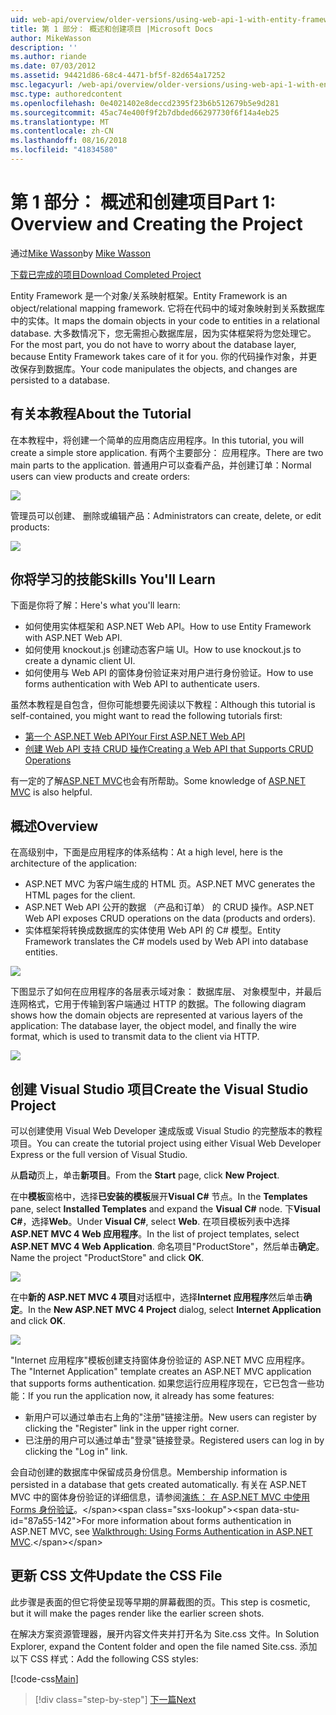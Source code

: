 ```yaml
---
uid: web-api/overview/older-versions/using-web-api-1-with-entity-framework-5/using-web-api-with-entity-framework-part-1
title: 第 1 部分： 概述和创建项目 |Microsoft Docs
author: MikeWasson
description: ''
ms.author: riande
ms.date: 07/03/2012
ms.assetid: 94421d86-68c4-4471-bf5f-82d654a17252
msc.legacyurl: /web-api/overview/older-versions/using-web-api-1-with-entity-framework-5/using-web-api-with-entity-framework-part-1
msc.type: authoredcontent
ms.openlocfilehash: 0e4021402e8deccd2395f23b6b512679b5e9d281
ms.sourcegitcommit: 45ac74e400f9f2b7dbded66297730f6f14a4eb25
ms.translationtype: MT
ms.contentlocale: zh-CN
ms.lasthandoff: 08/16/2018
ms.locfileid: "41834580"
---
```

<a name="part-1-overview-and-creating-the-project"></a><span data-ttu-id="87a55-102">第 1 部分： 概述和创建项目</span><span class="sxs-lookup"><span data-stu-id="87a55-102">Part 1: Overview and Creating the Project</span></span>
====================
<span data-ttu-id="87a55-103">通过[Mike Wasson](https://github.com/MikeWasson)</span><span class="sxs-lookup"><span data-stu-id="87a55-103">by [Mike Wasson](https://github.com/MikeWasson)</span></span>

[<span data-ttu-id="87a55-104">下载已完成的项目</span><span class="sxs-lookup"><span data-stu-id="87a55-104">Download Completed Project</span></span>](http://code.msdn.microsoft.com/ASP-NET-Web-API-with-afa30545)

<span data-ttu-id="87a55-105">Entity Framework 是一个对象/关系映射框架。</span><span class="sxs-lookup"><span data-stu-id="87a55-105">Entity Framework is an object/relational mapping framework.</span></span> <span data-ttu-id="87a55-106">它将在代码中的域对象映射到关系数据库中的实体。</span><span class="sxs-lookup"><span data-stu-id="87a55-106">It maps the domain objects in your code to entities in a relational database.</span></span> <span data-ttu-id="87a55-107">大多数情况下，您无需担心数据库层，因为实体框架将为您处理它。</span><span class="sxs-lookup"><span data-stu-id="87a55-107">For the most part, you do not have to worry about the database layer, because Entity Framework takes care of it for you.</span></span> <span data-ttu-id="87a55-108">你的代码操作对象，并更改保存到数据库。</span><span class="sxs-lookup"><span data-stu-id="87a55-108">Your code manipulates the objects, and changes are persisted to a database.</span></span>

## <a name="about-the-tutorial"></a><span data-ttu-id="87a55-109">有关本教程</span><span class="sxs-lookup"><span data-stu-id="87a55-109">About the Tutorial</span></span>

<span data-ttu-id="87a55-110">在本教程中，将创建一个简单的应用商店应用程序。</span><span class="sxs-lookup"><span data-stu-id="87a55-110">In this tutorial, you will create a simple store application.</span></span> <span data-ttu-id="87a55-111">有两个主要部分： 应用程序。</span><span class="sxs-lookup"><span data-stu-id="87a55-111">There are two main parts to the application.</span></span> <span data-ttu-id="87a55-112">普通用户可以查看产品，并创建订单：</span><span class="sxs-lookup"><span data-stu-id="87a55-112">Normal users can view products and create orders:</span></span>

![](using-web-api-with-entity-framework-part-1/_static/image1.png)

<span data-ttu-id="87a55-113">管理员可以创建、 删除或编辑产品：</span><span class="sxs-lookup"><span data-stu-id="87a55-113">Administrators can create, delete, or edit products:</span></span>

![](using-web-api-with-entity-framework-part-1/_static/image2.png)

## <a name="skills-youll-learn"></a><span data-ttu-id="87a55-114">你将学习的技能</span><span class="sxs-lookup"><span data-stu-id="87a55-114">Skills You'll Learn</span></span>

<span data-ttu-id="87a55-115">下面是你将了解：</span><span class="sxs-lookup"><span data-stu-id="87a55-115">Here's what you'll learn:</span></span>

- <span data-ttu-id="87a55-116">如何使用实体框架和 ASP.NET Web API。</span><span class="sxs-lookup"><span data-stu-id="87a55-116">How to use Entity Framework with ASP.NET Web API.</span></span>
- <span data-ttu-id="87a55-117">如何使用 knockout.js 创建动态客户端 UI。</span><span class="sxs-lookup"><span data-stu-id="87a55-117">How to use knockout.js to create a dynamic client UI.</span></span>
- <span data-ttu-id="87a55-118">如何使用与 Web API 的窗体身份验证来对用户进行身份验证。</span><span class="sxs-lookup"><span data-stu-id="87a55-118">How to use forms authentication with Web API to authenticate users.</span></span>

<span data-ttu-id="87a55-119">虽然本教程是自包含，但你可能想要先阅读以下教程：</span><span class="sxs-lookup"><span data-stu-id="87a55-119">Although this tutorial is self-contained, you might want to read the following tutorials first:</span></span>

- [<span data-ttu-id="87a55-120">第一个 ASP.NET Web API</span><span class="sxs-lookup"><span data-stu-id="87a55-120">Your First ASP.NET Web API</span></span>](../../getting-started-with-aspnet-web-api/tutorial-your-first-web-api.md)
- [<span data-ttu-id="87a55-121">创建 Web API 支持 CRUD 操作</span><span class="sxs-lookup"><span data-stu-id="87a55-121">Creating a Web API that Supports CRUD Operations</span></span>](../creating-a-web-api-that-supports-crud-operations.md)

<span data-ttu-id="87a55-122">有一定的了解[ASP.NET MVC](../../../../mvc/index.md)也会有所帮助。</span><span class="sxs-lookup"><span data-stu-id="87a55-122">Some knowledge of [ASP.NET MVC](../../../../mvc/index.md) is also helpful.</span></span>

## <a name="overview"></a><span data-ttu-id="87a55-123">概述</span><span class="sxs-lookup"><span data-stu-id="87a55-123">Overview</span></span>

<span data-ttu-id="87a55-124">在高级别中，下面是应用程序的体系结构：</span><span class="sxs-lookup"><span data-stu-id="87a55-124">At a high level, here is the architecture of the application:</span></span>

- <span data-ttu-id="87a55-125">ASP.NET MVC 为客户端生成的 HTML 页。</span><span class="sxs-lookup"><span data-stu-id="87a55-125">ASP.NET MVC generates the HTML pages for the client.</span></span>
- <span data-ttu-id="87a55-126">ASP.NET Web API 公开的数据 （产品和订单） 的 CRUD 操作。</span><span class="sxs-lookup"><span data-stu-id="87a55-126">ASP.NET Web API exposes CRUD operations on the data (products and orders).</span></span>
- <span data-ttu-id="87a55-127">实体框架将转换成数据库的实体使用 Web API 的 C# 模型。</span><span class="sxs-lookup"><span data-stu-id="87a55-127">Entity Framework translates the C# models used by Web API into database entities.</span></span>

![](using-web-api-with-entity-framework-part-1/_static/image3.png)

<span data-ttu-id="87a55-128">下图显示了如何在应用程序的各层表示域对象： 数据库层、 对象模型中，并最后连网格式，它用于传输到客户端通过 HTTP 的数据。</span><span class="sxs-lookup"><span data-stu-id="87a55-128">The following diagram shows how the domain objects are represented at various layers of the application: The database layer, the object model, and finally the wire format, which is used to transmit data to the client via HTTP.</span></span>

![](using-web-api-with-entity-framework-part-1/_static/image4.png)

## <a name="create-the-visual-studio-project"></a><span data-ttu-id="87a55-129">创建 Visual Studio 项目</span><span class="sxs-lookup"><span data-stu-id="87a55-129">Create the Visual Studio Project</span></span>

<span data-ttu-id="87a55-130">可以创建使用 Visual Web Developer 速成版或 Visual Studio 的完整版本的教程项目。</span><span class="sxs-lookup"><span data-stu-id="87a55-130">You can create the tutorial project using either Visual Web Developer Express or the full version of Visual Studio.</span></span>

<span data-ttu-id="87a55-131">从**启动**页上，单击**新项目**。</span><span class="sxs-lookup"><span data-stu-id="87a55-131">From the **Start** page, click **New Project**.</span></span>

<span data-ttu-id="87a55-132">在中**模板**窗格中，选择**已安装的模板**展开**Visual C#** 节点。</span><span class="sxs-lookup"><span data-stu-id="87a55-132">In the **Templates** pane, select **Installed Templates** and expand the **Visual C#** node.</span></span> <span data-ttu-id="87a55-133">下**Visual C#**，选择**Web**。</span><span class="sxs-lookup"><span data-stu-id="87a55-133">Under **Visual C#**, select **Web**.</span></span> <span data-ttu-id="87a55-134">在项目模板列表中选择**ASP.NET MVC 4 Web 应用程序**。</span><span class="sxs-lookup"><span data-stu-id="87a55-134">In the list of project templates, select **ASP.NET MVC 4 Web Application**.</span></span> <span data-ttu-id="87a55-135">命名项目"ProductStore"，然后单击**确定**。</span><span class="sxs-lookup"><span data-stu-id="87a55-135">Name the project "ProductStore" and click **OK**.</span></span>

![](using-web-api-with-entity-framework-part-1/_static/image5.png)

<span data-ttu-id="87a55-136">在中**新的 ASP.NET MVC 4 项目**对话框中，选择**Internet 应用程序**然后单击**确定**。</span><span class="sxs-lookup"><span data-stu-id="87a55-136">In the **New ASP.NET MVC 4 Project** dialog, select **Internet Application** and click **OK**.</span></span>

![](using-web-api-with-entity-framework-part-1/_static/image6.png)

<span data-ttu-id="87a55-137">"Internet 应用程序"模板创建支持窗体身份验证的 ASP.NET MVC 应用程序。</span><span class="sxs-lookup"><span data-stu-id="87a55-137">The "Internet Application" template creates an ASP.NET MVC application that supports forms authentication.</span></span> <span data-ttu-id="87a55-138">如果您运行应用程序现在，它已包含一些功能：</span><span class="sxs-lookup"><span data-stu-id="87a55-138">If you run the application now, it already has some features:</span></span>

- <span data-ttu-id="87a55-139">新用户可以通过单击右上角的"注册"链接注册。</span><span class="sxs-lookup"><span data-stu-id="87a55-139">New users can register by clicking the "Register" link in the upper right corner.</span></span>
- <span data-ttu-id="87a55-140">已注册的用户可以通过单击"登录"链接登录。</span><span class="sxs-lookup"><span data-stu-id="87a55-140">Registered users can log in by clicking the "Log in" link.</span></span>

<span data-ttu-id="87a55-141">会自动创建的数据库中保留成员身份信息。</span><span class="sxs-lookup"><span data-stu-id="87a55-141">Membership information is persisted in a database that gets created automatically.</span></span> <span data-ttu-id="87a55-142">有关在 ASP.NET MVC 中的窗体身份验证的详细信息，请参阅[演练： 在 ASP.NET MVC 中使用 Forms 身份验证](https://msdn.microsoft.com/library/ff398049(VS.98).aspx)。</span><span class="sxs-lookup"><span data-stu-id="87a55-142">For more information about forms authentication in ASP.NET MVC, see [Walkthrough: Using Forms Authentication in ASP.NET MVC](https://msdn.microsoft.com/library/ff398049(VS.98).aspx).</span></span>

## <a name="update-the-css-file"></a><span data-ttu-id="87a55-143">更新 CSS 文件</span><span class="sxs-lookup"><span data-stu-id="87a55-143">Update the CSS File</span></span>

<span data-ttu-id="87a55-144">此步骤是表面的但它将使呈现等早期的屏幕截图的页。</span><span class="sxs-lookup"><span data-stu-id="87a55-144">This step is cosmetic, but it will make the pages render like the earlier screen shots.</span></span>

<span data-ttu-id="87a55-145">在解决方案资源管理器，展开内容文件夹并打开名为 Site.css 文件。</span><span class="sxs-lookup"><span data-stu-id="87a55-145">In Solution Explorer, expand the Content folder and open the file named Site.css.</span></span> <span data-ttu-id="87a55-146">添加以下 CSS 样式：</span><span class="sxs-lookup"><span data-stu-id="87a55-146">Add the following CSS styles:</span></span>

[!code-css[Main](using-web-api-with-entity-framework-part-1/samples/sample1.css)]

> [!div class="step-by-step"]
> [<span data-ttu-id="87a55-147">下一篇</span><span class="sxs-lookup"><span data-stu-id="87a55-147">Next</span></span>](using-web-api-with-entity-framework-part-2.md)
